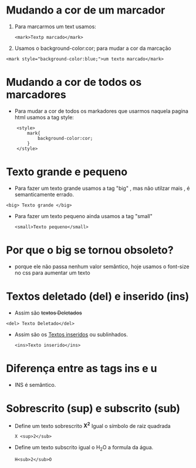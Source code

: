 # Mudando a cor de um marcador
1. Para marcarmos um text usamos:
   ```
   <mark>Textp marcado</mark>
   ```
2. Usamos o background-color:cor; para mudar a cor da marcação
```
<mark style="background-color:blue;">um texto marcado</mark>

```
# Mudando a cor de todos os marcadores
* Para mudar a cor de todos os markadores que usarmos naquela pagina html usamos a tag style:
```
    <style>
        mark{
            background-color:cor;
        }
    </style>
```
# Texto grande e pequeno
* Para fazer um texto grande usamos a tag "big" , mas não utilzar mais , é semanticamente errado.
```
<big> Texto grande </big>
```
* Para fazer um texto pequeno ainda usamos a tag "small" 
  ```
  <small>Texto pequeno</small>
  ```

# Por que o big se tornou obsoleto?
* porque ele não passa nenhum valor semântico, hoje usamos o font-size no css para aumentar um texto

# Textos deletado (del) e inserido (ins)
* Assim são <del>textos Deletados</del> 
```
<del> Texto Deletado</del>

```
* Assim são os <ins>Textos inseridos</ins> ou sublinhados.
  ```
  <ins>Texto inserido</ins>
  ```
# Diferença entre as tags ins e u
* INS é semântico.
  
# Sobrescrito (sup) e subscrito (sub)
* Define um texto sobrescrito **X<sup>2</sup>** Igual o símbolo de raiz quadrada
  ```
  X <sup>2</sub>
  ```
* Define um texto subscrito igual o H<sub>2</sub>O a formula da água.
  ```
  H<sub>2</sub>O
  ```
